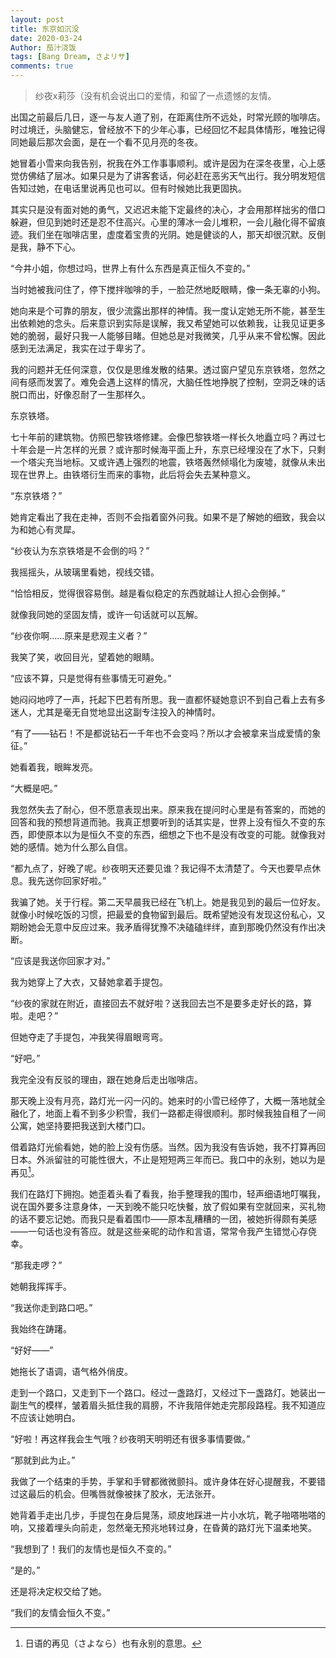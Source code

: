 ```yaml
---
layout: post
title: 东京如沉没
date: 2020-03-24
Author: 茄汁浇饭 
tags: [Bang Dream, さよリサ]
comments: true
---
```


> 纱夜x莉莎（没有机会说出口的爱情，和留了一点遗憾的友情。

出国之前最后几日，逐一与友人道了别，在距离住所不远处，时常光顾的咖啡店。时过境迁，头脑健忘，曾经放不下的少年心事，已经回忆不起具体情形，唯独记得同她最后那次会面，是在一个看不见月亮的冬夜。

她冒着小雪来向我告别，祝我在外工作事事顺利。或许是因为在深冬夜里，心上感觉仿佛结了层冰。如果只是为了讲客套话，何必赶在恶劣天气出行。我分明发短信告知过她，在电话里说再见也可以。但有时候她比我更固执。

其实只是没有面对她的勇气，又迟迟未能下定最终的决心，才会用那样拙劣的借口躲避，但见到她时还是忍不住高兴。心里的薄冰一会儿堆积，一会儿融化得不留痕迹。我们坐在咖啡店里，虚度着宝贵的光阴。她是健谈的人，那天却很沉默。反倒是我，静不下心。

“今井小姐，你想过吗，世界上有什么东西是真正恒久不变的。”

当时她被我问住了，停下搅拌咖啡的手，一脸茫然地眨眼睛，像一条无辜的小狗。

她向来是个可靠的朋友，很少流露出那样的神情。我一度认定她无所不能，甚至生出依赖她的念头。后来意识到实际是误解，我又希望她可以依赖我，让我见证更多她的脆弱，最好只我一人能够目睹。但她总是对我微笑，几乎从来不曾松懈。因此感到无法满足，我实在过于卑劣了。

我的问题并无任何深意，仅仅是思维发散的结果。透过窗户望见东京铁塔，忽然之间有感而发罢了。难免会遇上这样的情况，大脑任性地挣脱了控制，空洞乏味的话脱口而出，好像忍耐了一生那样久。

东京铁塔。

七十年前的建筑物。仿照巴黎铁塔修建。会像巴黎铁塔一样长久地矗立吗？再过七十年会是一片怎样的光景？或许那时候海平面上升，东京已经埋没在了水下，只剩一个塔尖充当地标。又或许遇上强烈的地震，铁塔轰然倾塌化为废墟，就像从未出现在世界上。由铁塔衍生而来的事物，此后将会失去某种意义。

“东京铁塔？”

她肯定看出了我在走神，否则不会指着窗外问我。如果不是了解她的细致，我会以为和她心有灵犀。

“纱夜认为东京铁塔是不会倒的吗？”

我摇摇头，从玻璃里看她，视线交错。

“恰恰相反，觉得很容易倒。越是看似稳定的东西就越让人担心会倒掉。”

就像我同她的坚固友情，或许一句话就可以瓦解。

“纱夜你啊……原来是悲观主义者？”

我笑了笑，收回目光，望着她的眼睛。

“应该不算，只是觉得有些事情无可避免。”

她闷闷地哼了一声，托起下巴若有所思。我一直都怀疑她意识不到自己看上去有多迷人，尤其是毫无自觉地显出这副专注投入的神情时。

“有了——钻石！不是都说钻石一千年也不会变吗？所以才会被拿来当成爱情的象征。”

她看着我，眼眸发亮。

“大概是吧。”

我忽然失去了耐心，但不愿意表现出来。原来我在提问时心里是有答案的，而她的回答和我的预想背道而驰。我真正想要听到的话其实是，世界上没有恒久不变的东西，即使原本以为是恒久不变的东西，细想之下也不是没有改变的可能。就像我对她的感情。她为什么那么自信。

“都九点了，好晚了呢。纱夜明天还要见谁？我记得不太清楚了。今天也要早点休息。我先送你回家好啦。”

我骗了她。关于行程。第二天早晨我已经在飞机上。她是我见到的最后一位好友。就像小时候吃饭的习惯，把最爱的食物留到最后。既希望她没有发现这份私心，又期盼她会无意中反应过来。我矛盾得犹豫不决磕磕绊绊，直到那晚仍然没有作出决断。

“应该是我送你回家才对。”

我为她穿上了大衣，又替她拿着手提包。

“纱夜的家就在附近，直接回去不就好啦？送我回去岂不是要多走好长的路，算啦。走吧？”

但她夺走了手提包，冲我笑得眉眼弯弯。

“好吧。”

我完全没有反驳的理由，跟在她身后走出咖啡店。

那天晚上没有月亮，路灯光一闪一闪的。她来时的小雪已经停了，大概一落地就全融化了，地面上看不到多少积雪，我们一路都走得很顺利。那时候我独自租了一间公寓，她坚持要把我送到大楼门口。

借着路灯光偷看她，她的脸上没有伤感。当然。因为我没有告诉她，我不打算再回日本。外派留驻的可能性很大，不止是短短两三年而已。我口中的永别，她以为是再见[^1]。

我们在路灯下拥抱。她歪着头看了看我，抬手整理我的围巾，轻声细语地叮嘱我，说在国外要多注意身体，一天到晚不能只吃快餐，放了假如果有空就回来，买礼物的话不要忘记她。而我只是看着围巾——原本乱糟糟的一团，被她折得颇有美感——一句话也没有答应。就是这些亲昵的动作和言语，常常令我产生错觉心存侥幸。

“那我走啰？”

她朝我挥挥手。

“我送你走到路口吧。”

我始终在踌躇。

“好好——”

她拖长了语调，语气格外俏皮。

走到一个路口，又走到下一个路口。经过一盏路灯，又经过下一盏路灯。她装出一副生气的模样，皱着眉头抵住我的肩膀，不许我陪伴她走完那段路程。我不知道应不应该让她明白。

“好啦！再这样我会生气哦？纱夜明天明明还有很多事情要做。”

“那就到此为止。”

我做了一个结束的手势，手掌和手臂都微微颤抖。或许身体在好心提醒我，不要错过这最后的机会。但嘴唇就像被抹了胶水，无法张开。

她背着手走出几步，手提包在身后晃荡，顽皮地踩进一片小水坑，靴子啪嗒啪嗒的响，又接着埋头向前走，忽然毫无预兆地转过身，在昏黄的路灯光下温柔地笑。

“我想到了！我们的友情也是恒久不变的。”

“是的。”

还是将决定权交给了她。

“我们的友情会恒久不变。”

[^1]:日语的再见（さよなら）也有永别的意思。
